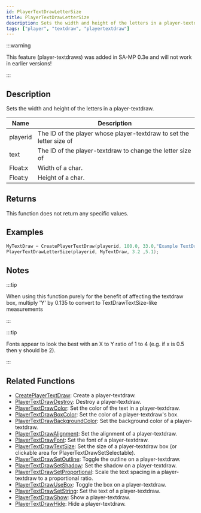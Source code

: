 ```yaml
---
id: PlayerTextDrawLetterSize
title: PlayerTextDrawLetterSize
description: Sets the width and height of the letters in a player-textdraw.
tags: ["player", "textdraw", "playertextdraw"]
---
```


:::warning

This feature (player-textdraws) was added in SA-MP 0.3e and will not work in earlier versions!

:::

## Description

Sets the width and height of the letters in a player-textdraw.

| Name     | Description                                                          |
| -------- | -------------------------------------------------------------------- |
| playerid | The ID of the player whose player-textdraw to set the letter size of |
| text     | The ID of the player-textdraw to change the letter size of           |
| Float:x  | Width of a char.                                                     |
| Float:y  | Height of a char.                                                    |

## Returns

This function does not return any specific values.

## Examples

```c
MyTextDraw = CreatePlayerTextDraw(playerid, 100.0, 33.0,"Example TextDraw");
PlayerTextDrawLetterSize(playerid, MyTextDraw, 3.2 ,5.1);
```

## Notes

:::tip

When using this function purely for the benefit of affecting the textdraw box, multiply 'Y' by 0.135 to convert to TextDrawTextSize-like measurements

:::

:::tip

Fonts appear to look the best with an X to Y ratio of 1 to 4 (e.g. if x is 0.5 then y should be 2).

:::

## Related Functions

- [CreatePlayerTextDraw](CreatePlayerTextDraw.md): Create a player-textdraw.
- [PlayerTextDrawDestroy](PlayerTextDrawDestroy.md): Destroy a player-textdraw.
- [PlayerTextDrawColor](PlayerTextDrawColor.md): Set the color of the text in a player-textdraw.
- [PlayerTextDrawBoxColor](PlayerTextDrawBoxColor.md): Set the color of a player-textdraw's box.
- [PlayerTextDrawBackgroundColor](PlayerTextDrawBackgroundColor.md): Set the background color of a player-textdraw.
- [PlayerTextDrawAlignment](PlayerTextDrawAlignment.md): Set the alignment of a player-textdraw.
- [PlayerTextDrawFont](PlayerTextDrawFont.md): Set the font of a player-textdraw.
- [PlayerTextDrawTextSize](PlayerTextDrawTextSize.md): Set the size of a player-textdraw box (or clickable area for PlayerTextDrawSetSelectable).
- [PlayerTextDrawSetOutline](PlayerTextDrawSetOutline.md): Toggle the outline on a player-textdraw.
- [PlayerTextDrawSetShadow](PlayerTextDrawSetShadow.md): Set the shadow on a player-textdraw.
- [PlayerTextDrawSetProportional](PlayerTextDrawSetProportional.md): Scale the text spacing in a player-textdraw to a proportional ratio.
- [PlayerTextDrawUseBox](PlayerTextDrawUseBox.md): Toggle the box on a player-textdraw.
- [PlayerTextDrawSetString](PlayerTextDrawSetString.md): Set the text of a player-textdraw.
- [PlayerTextDrawShow](PlayerTextDrawShow.md): Show a player-textdraw.
- [PlayerTextDrawHide](PlayerTextDrawHide.md): Hide a player-textdraw.
